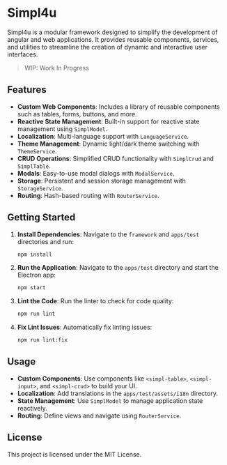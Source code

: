 # Simpl4u

Simpl4u is a modular framework designed to simplify the development of angular and web applications. It provides reusable components, services, and utilities to streamline the creation of dynamic and interactive user interfaces.

> WIP: Work In Progress

## Features

- **Custom Web Components**: Includes a library of reusable components such as tables, forms, buttons, and more.
- **Reactive State Management**: Built-in support for reactive state management using `SimplModel`.
- **Localization**: Multi-language support with `LanguageService`.
- **Theme Management**: Dynamic light/dark theme switching with `ThemeService`.
- **CRUD Operations**: Simplified CRUD functionality with `SimplCrud` and `SimplTable`.
- **Modals**: Easy-to-use modal dialogs with `ModalService`.
- **Storage**: Persistent and session storage management with `StorageService`.
- **Routing**: Hash-based routing with `RouterService`.


## Getting Started

1. **Install Dependencies**:
   Navigate to the `framework` and `apps/test` directories and run:
   ```sh
   npm install
   ```

2. **Run the Application**:
   Navigate to the `apps/test` directory and start the Electron app:
   ```sh
   npm start
   ```

3. **Lint the Code**:
   Run the linter to check for code quality:
   ```sh
   npm run lint
   ```

4. **Fix Lint Issues**:
   Automatically fix linting issues:
   ```sh
   npm run lint:fix
   ```

## Usage

- **Custom Components**: Use components like `<simpl-table>`, `<simpl-input>`, and `<simpl-crud>` to build your UI.
- **Localization**: Add translations in the `apps/test/assets/i18n` directory.
- **State Management**: Use `SimplModel` to manage application state reactively.
- **Routing**: Define views and navigate using `RouterService`.

## License

This project is licensed under the MIT License.
